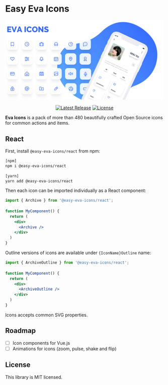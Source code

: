 # Easy Eva Icons

![eva-icons](.github/logo.jpeg)

<p align="center">
    <a href="https://github.com/tailwindlabs/heroicons/releases"><img src="https://img.shields.io/npm/v/easy-eva-icons" alt="Latest Release"></a>
    <a href="https://github.com/mrdannael/easy-eva-icons/blob/master/LICENSE"><img src="https://img.shields.io/npm/l/easy-eva-icons.svg" alt="License"></a>
</p>

**Eva Icons** is a pack of more than 480 beautifully crafted Open Source icons for common actions and items.

## React

First, install `@easy-eva-icons/react` from npm:

```
[npm]
npm i @easy-eva-icons/react

[yarn]
yarn add @easy-eva-icons/react
```

Then each icon can be imported individually as a React component:

```jsx
import { Archive } from '@easy-eva-icons/react';

function MyComponent() {
  return (
    <div>
      <Archive />
    </div>
  )
}
```

Outline versions of icons are available under `{IconName}Outline` name:

```jsx
import { ArchiveOutline } from '@easy-eva-icons/react';

function MyComponent() {
  return (
    <div>
      <ArchiveOutline />
    </div>
  )
}
```

Icons accepts common SVG properties.


## Roadmap

- [ ] Icon components for Vue.js
- [ ] Animations for icons (zoom, pulse, shake and flip)

## License

This library is MIT licensed.